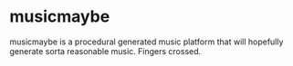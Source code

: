 # musicmaybe
musicmaybe is a procedural generated music platform that will hopefully generate sorta reasonable music. Fingers crossed. 
